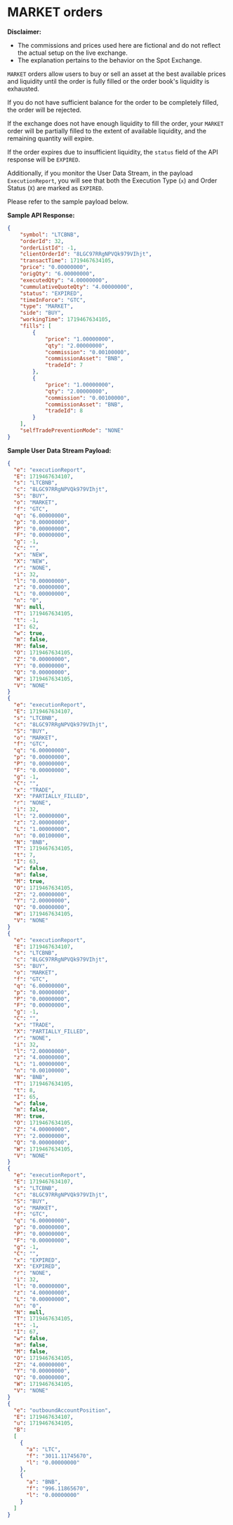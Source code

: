 # MARKET orders

**Disclaimer:**

* The commissions and prices used here are fictional and do not reflect the actual setup on the live exchange.
* The explanation pertains to the behavior on the Spot Exchange.

`MARKET` orders allow users to buy or sell an asset at the best available prices and liquidity until the order is fully filled or the order book's liquidity is exhausted.

If you do not have sufficient balance for the order to be completely filled, the order will be rejected.

If the exchange does not have enough liquidity to fill the order, your `MARKET` order will be partially filled to the extent of available liquidity, and the remaining quantity will expire.

If the order expires due to insufficient liquidity, the `status` field of the API response will be `EXPIRED`.

Additionally, if you monitor the User Data Stream, in the payload `ExecutionReport`, you will see that both the Execution Type (`x`) and Order Status (`X`) are marked as `EXPIRED`. 

Please refer to the sample payload below.

**Sample API Response:**

```json
{
    "symbol": "LTCBNB",
    "orderId": 32,
    "orderListId": -1,
    "clientOrderId": "8LGC97RRgNPVQk979VIhjt",
    "transactTime": 1719467634105,
    "price": "0.00000000",
    "origQty": "6.00000000",
    "executedQty": "4.00000000",
    "cummulativeQuoteQty": "4.00000000",
    "status": "EXPIRED",
    "timeInForce": "GTC",
    "type": "MARKET",
    "side": "BUY",
    "workingTime": 1719467634105,
    "fills": [
        {
            "price": "1.00000000",
            "qty": "2.00000000",
            "commission": "0.00100000",
            "commissionAsset": "BNB",
            "tradeId": 7
        },
        {
            "price": "1.00000000",
            "qty": "2.00000000",
            "commission": "0.00100000",
            "commissionAsset": "BNB",
            "tradeId": 8
        }
    ],
    "selfTradePreventionMode": "NONE"
}
```

**Sample User Data Stream Payload:**

```json
{
  "e": "executionReport",
  "E": 1719467634107,
  "s": "LTCBNB",
  "c": "8LGC97RRgNPVQk979VIhjt",
  "S": "BUY",
  "o": "MARKET",
  "f": "GTC",
  "q": "6.00000000",
  "p": "0.00000000",
  "P": "0.00000000",
  "F": "0.00000000",
  "g": -1,
  "C": "",
  "x": "NEW",
  "X": "NEW",
  "r": "NONE",
  "i": 32,
  "l": "0.00000000",
  "z": "0.00000000",
  "L": "0.00000000",
  "n": "0",
  "N": null,
  "T": 1719467634105,
  "t": -1,
  "I": 62,
  "w": true,
  "m": false,
  "M": false,
  "O": 1719467634105,
  "Z": "0.00000000",
  "Y": "0.00000000",
  "Q": "0.00000000",
  "W": 1719467634105,
  "V": "NONE"
}
{
  "e": "executionReport",
  "E": 1719467634107,
  "s": "LTCBNB",
  "c": "8LGC97RRgNPVQk979VIhjt",
  "S": "BUY",
  "o": "MARKET",
  "f": "GTC",
  "q": "6.00000000",
  "p": "0.00000000",
  "P": "0.00000000",
  "F": "0.00000000",
  "g": -1,
  "C": "",
  "x": "TRADE",
  "X": "PARTIALLY_FILLED",
  "r": "NONE",
  "i": 32,
  "l": "2.00000000",
  "z": "2.00000000",
  "L": "1.00000000",
  "n": "0.00100000",
  "N": "BNB",
  "T": 1719467634105,
  "t": 7,
  "I": 63,
  "w": false,
  "m": false,
  "M": true,
  "O": 1719467634105,
  "Z": "2.00000000",
  "Y": "2.00000000",
  "Q": "0.00000000",
  "W": 1719467634105,
  "V": "NONE"
}
{
  "e": "executionReport",
  "E": 1719467634107,
  "s": "LTCBNB",
  "c": "8LGC97RRgNPVQk979VIhjt",
  "S": "BUY",
  "o": "MARKET",
  "f": "GTC",
  "q": "6.00000000",
  "p": "0.00000000",
  "P": "0.00000000",
  "F": "0.00000000",
  "g": -1,
  "C": "",
  "x": "TRADE",
  "X": "PARTIALLY_FILLED",
  "r": "NONE",
  "i": 32,
  "l": "2.00000000",
  "z": "4.00000000",
  "L": "1.00000000",
  "n": "0.00100000",
  "N": "BNB",
  "T": 1719467634105,
  "t": 8,
  "I": 65,
  "w": false,
  "m": false,
  "M": true,
  "O": 1719467634105,
  "Z": "4.00000000",
  "Y": "2.00000000",
  "Q": "0.00000000",
  "W": 1719467634105,
  "V": "NONE"
}
{
  "e": "executionReport",
  "E": 1719467634107,
  "s": "LTCBNB",
  "c": "8LGC97RRgNPVQk979VIhjt",
  "S": "BUY",
  "o": "MARKET",
  "f": "GTC",
  "q": "6.00000000",
  "p": "0.00000000",
  "P": "0.00000000",
  "F": "0.00000000",
  "g": -1,
  "C": "",
  "x": "EXPIRED",
  "X": "EXPIRED",
  "r": "NONE",
  "i": 32,
  "l": "0.00000000",
  "z": "4.00000000",
  "L": "0.00000000",
  "n": "0",
  "N": null,
  "T": 1719467634105,
  "t": -1,
  "I": 67,
  "w": false,
  "m": false,
  "M": false,
  "O": 1719467634105,
  "Z": "4.00000000",
  "Y": "0.00000000",
  "Q": "0.00000000",
  "W": 1719467634105,
  "V": "NONE"
}
{
  "e": "outboundAccountPosition",
  "E": 1719467634107,
  "u": 1719467634105,
  "B":
  [
    {
      "a": "LTC",
      "f": "3011.11745670",
      "l": "0.00000000"
    },
    {
      "a": "BNB",
      "f": "996.11865670",
      "l": "0.00000000"
    }
  ]
}
```
